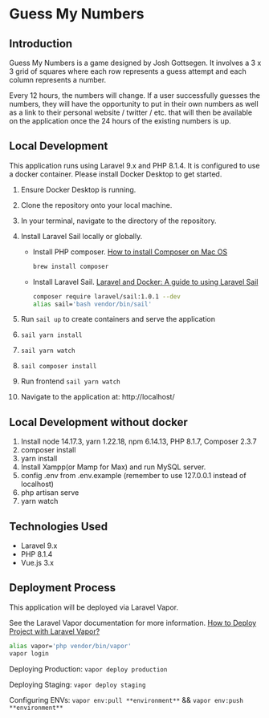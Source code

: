 # Guess My Numbers

## Introduction

Guess My Numbers is a game designed by Josh Gottsegen. It involves a 3 x 3 grid of squares where each row represents a guess attempt and each column represents a number.

Every 12 hours, the numbers will change. If a user successfully guesses the numbers, they will have the opportunity
to put in their own numbers as well as a link to their personal website / twitter / etc. that will then be available
on the application once the 24 hours of the existing numbers is up.

## Local Development

This application runs using Laravel 9.x and PHP 8.1.4. It is configured to use a docker container.
Please install Docker Desktop to get started.

1. Ensure Docker Desktop is running.
2. Clone the repository onto your local machine.
3. In your terminal, navigate to the directory of the repository.
4. Install Laravel Sail locally or globally.

    -   Install PHP composer. [How to install Composer on Mac OS](https://pilsniak.com/install-composer-mac-os)
        ```bash
        brew install composer
        ```
    -   Install Laravel Sail. [Laravel and Docker: A guide to using Laravel Sail](https://blog.logrocket.com/laravel-and-docker-a-guide-to-using-laravel-sail/)
        ```bash
        composer require laravel/sail:1.0.1 --dev
        alias sail='bash vendor/bin/sail'
        ```

5. Run `sail up` to create containers and serve the application
6. `sail yarn install`
7. `sail yarn watch`
8. `sail composer install`
9. Run frontend `sail yarn watch`
10. Navigate to the application at: http://localhost/

## Local Development without docker

1. Install node 14.17.3, yarn 1.22.18, npm 6.14.13, PHP 8.1.7, Composer 2.3.7
2. composer install
3. yarn install
4. Install Xampp(or Mamp for Max) and run MySQL server.
5. config .env from .env.example (remember to use 127.0.0.1 instead of localhost)
4. php artisan serve
5. yarn watch

## Technologies Used

-   Laravel 9.x
-   PHP 8.1.4
-   Vue.js 3.x

## Deployment Process

This application will be deployed via Laravel Vapor.

See the Laravel Vapor documentation for more information. [How to Deploy Project with Laravel Vapor?](https://www.itsolutionstuff.com/post/how-to-deploy-project-with-laravel-vaporexample.html)
```bash
alias vapor='php vendor/bin/vapor'
vapor login
```
Deploying Production: `vapor deploy production`

Deploying Staging: `vapor deploy staging`

Configuring ENVs: `vapor env:pull **environment**` && `vapor env:push **environment**`

